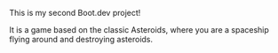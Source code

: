 This is my second Boot.dev project!

It is a game based on the classic Asteroids, where you are a spaceship flying around and destroying asteroids.
